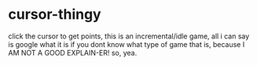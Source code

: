 # cursor-thingy
click the cursor to get points, this is an incremental/idle game, all i can say is google what it is if you dont know what type of game that is, because I AM NOT
A GOOD EXPLAIN-ER! so, yea.
